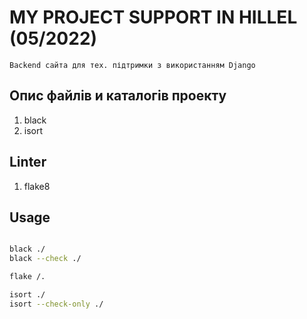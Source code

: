 # MY PROJECT SUPPORT IN HILLEL (05/2022)
     
    Backend сайта для тех. підтримки з використанням Django

## Опис файлів и каталогів проекту

1. black
2. isort

## Linter

1. flake8

## Usage

```bash

black ./
black --check ./

flake /.

isort ./
isort --check-only ./

```
